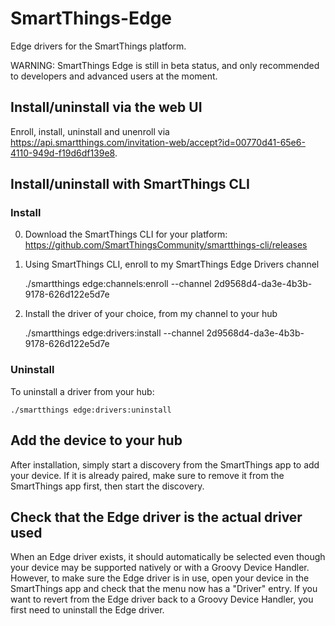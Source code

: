 # SmartThings-Edge

Edge drivers for the SmartThings platform.

WARNING:
SmartThings Edge is still in beta status, and only recommended to developers and advanced users at the moment.


## Install/uninstall via the web UI

Enroll, install, uninstall and unenroll via https://api.smartthings.com/invitation-web/accept?id=00770d41-65e6-4110-949d-f19d6df139e8.


## Install/uninstall with SmartThings CLI

### Install

0. Download the SmartThings CLI for your platform: https://github.com/SmartThingsCommunity/smartthings-cli/releases

0. Using SmartThings CLI, enroll to my SmartThings Edge Drivers channel

    ./smartthings edge:channels:enroll --channel 2d9568d4-da3e-4b3b-9178-626d122e5d7e

0. Install the driver of your choice, from my channel to your hub

    ./smartthings edge:drivers:install --channel 2d9568d4-da3e-4b3b-9178-626d122e5d7e

### Uninstall

To uninstall a driver from your hub:

    ./smartthings edge:drivers:uninstall


## Add the device to your hub

After installation, simply start a discovery from the SmartThings app to add your device.
If it is already paired, make sure to remove it from the SmartThings app first, then start the discovery.


## Check that the Edge driver is the actual driver used

When an Edge driver exists, it should automatically be selected even though your device may be supported natively or with a Groovy Device Handler.
However, to make sure the Edge driver is in use, open your device in the SmartThings app and check that the menu now has a "Driver" entry.
If you want to revert from the Edge driver back to a Groovy Device Handler, you first need to uninstall the Edge driver.
